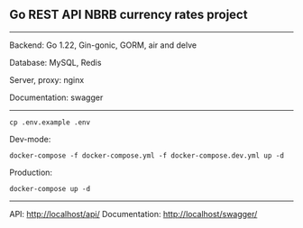 ## Go REST API NBRB currency rates project

****
Backend: Go 1.22, Gin-gonic, GORM, air and delve

Database: MySQL, Redis

Server, proxy: nginx

Documentation: swagger

*****
```shell
cp .env.example .env
```

Dev-mode:
```shell
docker-compose -f docker-compose.yml -f docker-compose.dev.yml up -d
```

Production:

```shell
docker-compose up -d
```

*****
API: [http://localhost/api/](http://localhost/api/)
Documentation: [http://localhost/swagger/](http://localhost/swagger/)
